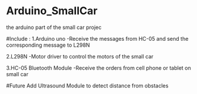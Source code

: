 # Arduino_SmallCar
the arduino part of the small car projec

#Include : 
1.Arduino uno
  -Receive the messages from HC-05 and send the corresponding message to L298N
  
2.L298N 
  -Motor driver to control the motors of the small car
  
3.HC-05 Bluetooth Module
  -Receive the orders from cell phone or tablet on small car 
  
#Future
Add Ultrasound Module to detect distance from obstacles
